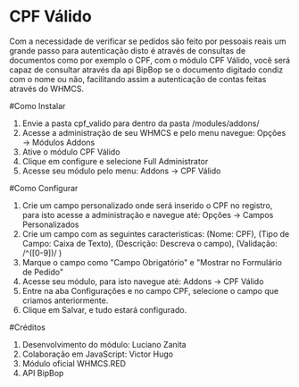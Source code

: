 # CPF Válido
Com a necessidade de verificar se pedidos são feito por pessoais reais um grande passo para autenticação disto é através de consultas de documentos como por exemplo o CPF, com o módulo CPF Válido, você será capaz de consultar através da api BipBop se o documento digitado condiz com o nome ou não, facilitando assim a autenticação de contas feitas através do WHMCS.

#Como Instalar
1. Envie a pasta cpf_valido para dentro da pasta /modules/addons/
2. Acesse a administração de seu WHMCS e pelo menu navegue: Opções -> Módulos Addons
3. Ative o módulo CPF Válido
4. Clique em configure e selecione Full Administrator
5. Acesse seu módulo pelo menu: Addons -> CPF Válido

#Como Configurar
1. Crie um campo personalizado onde será inserido o CPF no registro, para isto acesse a administração e navegue até: Opções -> Campos Personalizados
2. Crie um campo com as seguintes caracteristicas: (Nome: CPF), (Tipo de Campo: Caixa de Texto), (Descrição: Descreva o campo), (Validação: /^([0-9])/ )
3. Marque o campo como "Campo Obrigatório" e "Mostrar no Formulário de Pedido"
4. Acesse seu módulo, para isto navegue até: Addons -> CPF Válido
5. Entre na aba Configurações e no campo CPF, selecione o campo que criamos anteriormente.
6. Clique em Salvar, e tudo estará configurado.

#Créditos
1. Desenvolvimento do módulo: Luciano Zanita
2. Colaboração em JavaScript: Victor Hugo
3. Módulo oficial WHMCS.RED
4. API BipBop

